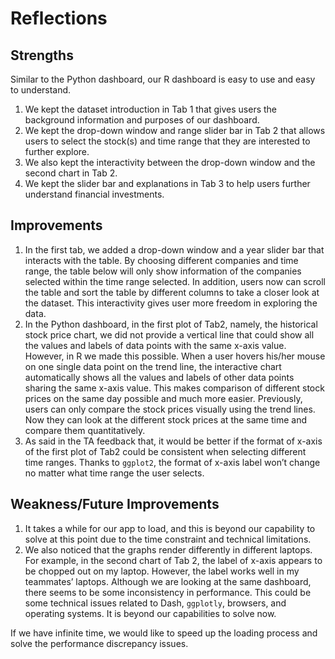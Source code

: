 # Reflections

## Strengths
Similar to the Python dashboard, our R dashboard is easy to use and easy to understand. 
1.	We kept the dataset introduction in Tab 1 that gives users the background information and purposes of our dashboard.
2.	We kept the drop-down window and range slider bar in Tab 2 that allows users to select the stock(s) and time range that they are interested to further explore.
3.	We also kept the interactivity between the drop-down window and the second chart in Tab 2.
4.	We kept the slider bar and explanations in Tab 3 to help users further understand financial investments.  

## Improvements 

1.	In the first tab, we added a drop-down window and a year slider bar that interacts with the table. By choosing different companies and time range, the table below will only show information of the companies selected within the time range selected. In addition, users now can scroll the table and sort the table by different columns to take a closer look at the dataset. This interactivity gives user more freedom in exploring the data.
2.	In the Python dashboard, in the first plot of Tab2, namely, the historical stock price chart, we did not provide a vertical line that could show all the values and labels of data points with the same x-axis value. However, in R we made this possible. When a user hovers his/her mouse on one single data point on the trend line, the interactive chart automatically shows all the values and labels of other data points sharing the same x-axis value. This makes comparison of different stock prices on the same day possible and much more easier. Previously, users can only compare the stock prices visually using the trend lines. Now they can look at the different stock prices at the same time and compare them quantitatively.   
3.	As said in the TA feedback that, it would be better if the format of x-axis of the first plot of Tab2 could be consistent when selecting different time ranges. Thanks to `ggplot2`, the format of x-axis label won’t change no matter what time range the user selects. 

## Weakness/Future Improvements
1.	It takes a while for our app to load, and this is beyond our capability to solve at this point due to the time constraint and technical limitations. 
2.	We also noticed that the graphs render differently in different laptops. For example, in the second chart of Tab 2, the label of x-axis appears to be chopped out on my laptop. However, the label works well in my teammates’ laptops. Although we are looking at the same dashboard, there seems to be some inconsistency in performance. This could be some technical issues related to Dash, `ggplotly`, browsers, and operating systems. It is beyond our capabilities to solve now. 

If we have infinite time, we would like to speed up the loading process and solve the performance discrepancy issues.


